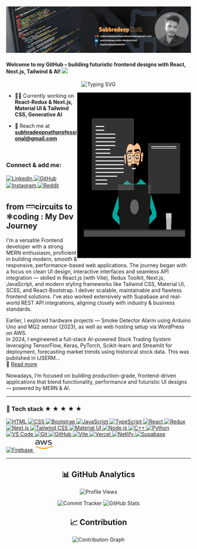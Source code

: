 <!-- Banner -->
<p align="center">
  <img src="https://github.com/SubhradeepNathGit/SubhradeepNathGit/blob/main/Technology%20LinkedIn%20Banner%20in%20Black%20Blue%20Simple%20Style%20(2).png" alt="banner" />
</p>

<h4 align="left" >
Welcome to my GitHub – building futuristic frontend designs with <strong>React</strong>, <strong>Next.js</strong>, <strong>Tailwind</strong> & <strong>AI</strong>! <img src="https://media.giphy.com/media/hvRJCLFzcasrR4ia7z/giphy.gif" width="24" />
</h4>

<p align="center">
  <img src="https://readme-typing-svg.herokuapp.com?font=Source+Code+Pro&weight=600&size=32&pause=1000&color=6E6E6E&center=true&vCenter=true&width=600&lines=Hi+there!;This+is+Subhradeep+Nath;The+Next-Gen+Frontend+Developer;Transforming+ideas+into;Innovative+Interfaces" alt="Typing SVG" />
</p>



<img align="right" width="310" height="450" src="https://github.com/SubhradeepNathGit/SubhradeepNathGit/blob/main/Gitimage.gif" alt="Coding GIF" />

- 🧑‍💻 Currently working on **React-Redux & Next.js, Material UI & Tailwind CSS, Generative AI**

- 📮 Reach me at **subhradeepnathprofessional@gmail.com**
<br/>

<h3 align="left">Connect & add me:</h3>
<p align="left">
  <a href="https://linkedin.com/in/subhradeep-nath-dev" target="blank">
    <img align="center" src="https://raw.githubusercontent.com/rahuldkjain/github-profile-readme-generator/master/src/images/icons/Social/linked-in-alt.svg" alt="LinkedIn" height="30" width="40" />
  </a>
   <a href="https://github.com/SubhradeepNathGit" target="blank">
    <img align="center" src="https://raw.githubusercontent.com/rahuldkjain/github-profile-readme-generator/master/src/images/icons/Social/github.svg" alt="GitHub" height="30" width="40" />
  </a>
  <a href="https://instagram.com/subhra_official" target="blank">
    <img align="center" src="https://raw.githubusercontent.com/rahuldkjain/github-profile-readme-generator/master/src/images/icons/Social/instagram.svg" alt="Instagram" height="30" width="40" />
  </a>
  <a href="https://www.reddit.com/user/Less-Cut-8419" target="blank">
    <img align="center" src="https://raw.githubusercontent.com/rahuldkjain/github-profile-readme-generator/master/src/images/icons/Social/reddit.svg" alt="Reddit" height="30" width="40" />
  </a>
</p> 



<h2 align="left">from 𓏠circuits  to  ⚛coding </> : My Dev Journey</h2>

<p>
I'm a versatile Frontend developer with a strong MERN enthusiasm, proficient in building modern, smooth & responsive, performance-based web applications.  
The journey began with a focus on clean UI design, interactive interfaces and seamless API integration — skilled in React.js (with Vite), Redux Toolkit, Next.js, JavaScript, and modern styling frameworks like Tailwind CSS, Material UI, SCSS, and React-Bootstrap.  
I deliver scalable, maintainable and flawless frontend solutions.  
I’ve also worked extensively with Supabase and real-world REST API integrations, aligning closely with industry & business standards.

Earlier, I explored hardware projects — Smoke Detector Alarm using Arduino Uno and MQ2 sensor (2023), as well as web hosting setup via WordPress on AWS.  
In 2024, I engineered a full-stack AI-powered Stock Trading System leveraging TensorFlow, Keras, PyTorch, Scikit-learn and Streamlit for deployment, forecasting market trends using historical stock data. This was published in IJSERM...  
📎 <a href="https://ijsrem.com/download/analytical-detection-of-smart-stock-trading-system-utilizing-ai-model/">Read more</a>
</p>

<p>
Nowadays, I’m focused on building production-grade, frontend-driven applications that blend functionality, performance and futuristic UI designs — powered by MERN & AI.
</p>

---

<h3 align="left">🛒 Tech stack ★ ★ ★ ★ ★</h3>

<p align="left">
  <a href="https://developer.mozilla.org/en-US/docs/Web/HTML" target="_blank">
    <img src="https://skillicons.dev/icons?i=html" alt="HTML" />
  </a>
  <a href="https://developer.mozilla.org/en-US/docs/Web/CSS" target="_blank">
    <img src="https://skillicons.dev/icons?i=css" alt="CSS" />
  </a>
  <a href="https://getbootstrap.com/" target="_blank">
    <img src="https://skillicons.dev/icons?i=bootstrap" alt="Bootstrap" />
  </a>
  <a href="https://developer.mozilla.org/en-US/docs/Web/JavaScript" target="_blank">
    <img src="https://skillicons.dev/icons?i=js" alt="JavaScript" />
  </a>
  <a href="https://www.typescriptlang.org/" target="_blank">
    <img src="https://skillicons.dev/icons?i=ts" alt="TypeScript" />
  </a>
  
  <a href="https://reactjs.org/" target="_blank">
    <img src="https://skillicons.dev/icons?i=react" alt="React" />
  </a>
  <a href="https://redux.js.org/" target="_blank">
    <img src="https://skillicons.dev/icons?i=redux" alt="Redux" />
  </a>


  <a href="https://nextjs.org/" target="_blank">
    <img src="https://skillicons.dev/icons?i=nextjs" alt="Next.js" />
  </a>
  <a href="https://tailwindcss.com/" target="_blank">
    <img src="https://skillicons.dev/icons?i=tailwind" alt="Tailwind CSS" />
  </a>
  <a href="https://mui.com/" target="_blank">
    <img src="https://cdn.worldvectorlogo.com/logos/material-ui-1.svg" alt="Material UI" width="40" height="40" />
  </a>
  <a href="https://nodejs.org/" target="_blank">
    <img src="https://skillicons.dev/icons?i=nodejs" alt="Node.js" />
  </a>
  <a href="https://isocpp.org/" target="_blank">
    <img src="https://skillicons.dev/icons?i=cpp" alt="C++" />
  </a>
  <a href="https://www.python.org/" target="_blank">
    <img src="https://skillicons.dev/icons?i=python" alt="Python" />
  </a>
  <a href="https://code.visualstudio.com/" target="_blank">
    <img src="https://skillicons.dev/icons?i=vscode" alt="VS Code" />
  </a>
  <a href="https://git-scm.com/" target="_blank">
    <img src="https://skillicons.dev/icons?i=git" alt="Git" />
  </a>
  <a href="https://github.com/" target="_blank">
    <img src="https://skillicons.dev/icons?i=github" alt="GitHub" />
  </a>
  <a href="https://vitejs.dev/" target="_blank">
    <img src="https://skillicons.dev/icons?i=vite" alt="Vite" />
  </a>
  <a href="https://vercel.com/" target="_blank">
    <img src="https://skillicons.dev/icons?i=vercel" alt="Vercel" />
  </a>
  <a href="https://www.netlify.com/" target="_blank">
    <img src="https://skillicons.dev/icons?i=netlify" alt="Netlify" />
  </a>
  <a href="https://supabase.com/" target="_blank">
    <img src="https://cdn.jsdelivr.net/gh/devicons/devicon/icons/supabase/supabase-original.svg" alt="Supabase" width="40" height="40" />
  </a>
  <a href="https://firebase.google.com/" target="_blank">
  <img src="https://cdn.jsdelivr.net/gh/devicons/devicon/icons/firebase/firebase-plain.svg" alt="Firebase" width="40" height="40" />
</a>
<a href="https://aws.amazon.com/" target="_blank">
  <img src="https://raw.githubusercontent.com/devicons/devicon/master/icons/amazonwebservices/amazonwebservices-original-wordmark.svg" alt="AWS" width="50" height="40" />
</a>

</p>



---

<h2 align="center">📊 GitHub Analytics</h2>

<p align="center">
  <img src="https://komarev.com/ghpvc/?username=SubhradeepNathGit&label=Profile%20Views&style=flat-square&color=blueviolet&labelColor=00000000" alt="Profile Views" />
</p>

<div align="center">
    <img src="https://github-readme-stats.vercel.app/api?username=SubhradeepNathGit&show_icons=true&include_all_commits=true&count_private=true&theme=transparent&hide_border=true&custom_title=🔥+Subhradeep's+Commit+Tracker" alt="Commit Tracker" />
  <img src="https://github-readme-stats.vercel.app/api?username=SubhradeepNathGit&show_icons=true&theme=transparent&hide_border=true&rank_icon=github&custom_title=GitHub+Stats" alt="GitHub Stats" />
</div>



<h2 align="center">📈 Contribution </h2>
<p align="center">
  <img src="https://github-readme-activity-graph.vercel.app/graph?username=SubhradeepNathGit&bg_color=00000000&color=58a6ff&line=58a6ff&point=ffffff&area=true&hide_border=true" alt="Contribution Graph" />
</p>




